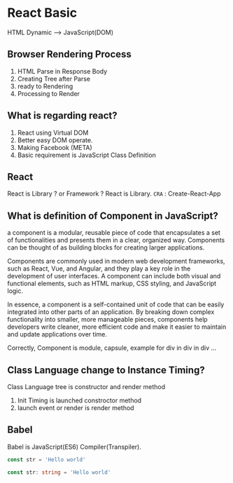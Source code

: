 # React Basic

HTML Dynamic --> JavaScript(DOM) 


## Browser Rendering Process

1) HTML Parse in Response Body
2) Creating Tree after Parse
3) ready to Rendering
4) Processing to Render

## What is regarding react?

1) React using Virtual DOM
2) Better easy DOM operate.
3) Making Facebook (META)
4) Basic requirement is JavaScript Class Definition

## React

React is Library ? or Framework ?
React is Library.
`CRA` : Create-React-App 

## What is definition of Component in JavaScript?
a component is a modular, reusable piece of code that encapsulates a set of functionalities and presents them in a clear, organized way. Components can be thought of as building blocks for creating larger applications.

Components are commonly used in modern web development frameworks, such as React, Vue, and Angular, and they play a key role in the development of user interfaces. A component can include both visual and functional elements, such as HTML markup, CSS styling, and JavaScript logic.

In essence, a component is a self-contained unit of code that can be easily integrated into other parts of an application. By breaking down complex functionality into smaller, more manageable pieces, components help developers write cleaner, more efficient code and make it easier to maintain and update applications over time.

Correctly, Component is module, capsule, example for div in div in div ...

## Class Language change to Instance Timing?

Class Language tree is constructor and render method

1) Init Timing is launched constroctor method
2) launch event or render is render method


## Babel

Babel is JavaScript(ES6) Compiler(Transpiler).

```javascript
const str = 'Hello world'
```

```typescript
const str: string = 'Hello world'
```


